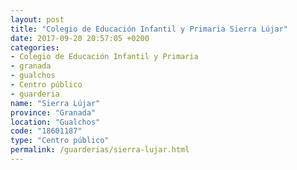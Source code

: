 ```yaml
---
layout: post
title: "Colegio de Educación Infantil y Primaria Sierra Lújar"
date: 2017-09-20 20:57:05 +0200
categories:
- Colegio de Educación Infantil y Primaria
- granada
- gualchos
- Centro público
- guarderia
name: "Sierra Lújar"
province: "Granada"
location: "Gualchos"
code: "18601187"
type: "Centro público"
permalink: /guarderias/sierra-lujar.html
---
```

